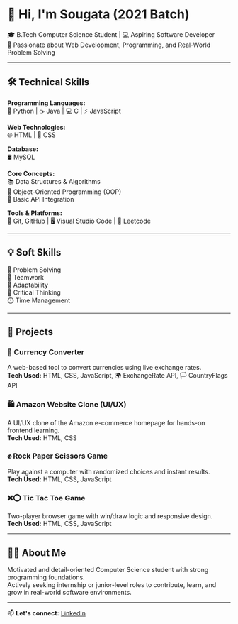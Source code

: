 # 👋 Hi, I'm Sougata (2021 Batch)

🎓 B.Tech Computer Science Student | 💻 Aspiring Software Developer  
🌱 Passionate about Web Development, Programming, and Real-World Problem Solving

---

## 🛠️ Technical Skills

**Programming Languages:**  
🐍 Python | ☕ Java | 💻 C | ⚡ JavaScript  

**Web Technologies:**  
🌐 HTML | 🎨 CSS  

**Database:**  
🛢️ MySQL  

**Core Concepts:**  
📚 Data Structures & Algorithms  
🧱 Object-Oriented Programming (OOP)  
🔗 Basic API Integration  

**Tools & Platforms:**  
🔧 Git, GitHub | 🖥️ Visual Studio Code | 🧠 Leetcode

---

## 💡 Soft Skills

🧩 Problem Solving  
🤝 Teamwork  
🔄 Adaptability  
🧠 Critical Thinking  
⏱️ Time Management

---

## 📌 Projects

### 💱 Currency Converter  
A web-based tool to convert currencies using live exchange rates.  
**Tech Used:** HTML, CSS, JavaScript, 🌍 ExchangeRate API, 🏳️ CountryFlags API

### 🛍️ Amazon Website Clone (UI/UX)  
A UI/UX clone of the Amazon e-commerce homepage for hands-on frontend learning.  
**Tech Used:** HTML, CSS

### ✊ Rock Paper Scissors Game  
Play against a computer with randomized choices and instant results.  
**Tech Used:** HTML, CSS, JavaScript

### ❌⭕ Tic Tac Toe Game  
Two-player browser game with win/draw logic and responsive design.  
**Tech Used:** HTML, CSS, JavaScript

---

## 🙋‍♂️ About Me

Motivated and detail-oriented Computer Science student with strong programming foundations.  
Actively seeking internship or junior-level roles to contribute, learn, and grow in real-world software environments.

---

📫 **Let's connect:** [LinkedIn](www.linkedin.com/in/sougatasarkar10)
